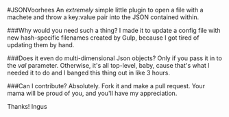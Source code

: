 #JSONVoorhees
An _extremely_ simple little plugin to open a file with a machete and throw a key:value pair into the JSON contained within.

###Why would you need such a thing?
I made it to update a config file with new hash-specific filenames created by Gulp, because I got tired of updating them by hand.

###Does it even do multi-dimensional Json objects?
Only if you pass it in to the _val_ parameter.  Otherwise, it's all top-level, baby, cause that's what I needed it to do and I banged this thing out in like 3 hours.

###Can I contribute?
Absolutely.  Fork it and make a pull request.  Your mama will be proud of you, and you'll have my appreciation.

Thanks!  Ingus